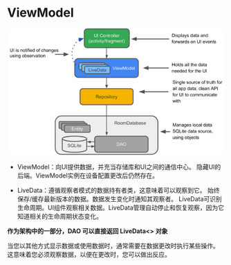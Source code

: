 # ViewModel

![MVVM 结构](images/mvvm.png)

- ViewModel：向UI提供数据，并充当存储库和UI之间的通信中心。
隐藏UI的后端。ViewModel实例在设备配置更改后仍然存在。

- LiveData：遵循观察者模式的数据持有者类，这意味着可以观察到它。
始终保存/缓存最新版本的数据。数据发生变化时通知其观察者。
LiveData可识别生命周期。UI组件观察相关数据。LiveData管理自动停止和恢复观察，因为它知道相关的生命周期状态变化。

**作为架构中的一部分，DAO 可以直接返回 LiveData<> 对象**

当您以其他方式显示数据或使用数据时，通常需要在数据更改时执行某些操作。
这意味着您必须观察数据，以便在更改时，您可以做出反应。
